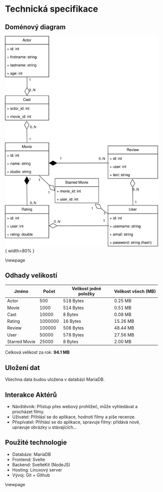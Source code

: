 # Technická specifikace

## Doménový diagram

![Domain Diagram](./assets/VIS_domain.drawio.svg){ width=80% }

\newpage

## Odhady velikostí

| Jméno         | Počet   | Velikost jedné položky | Velikost všech (MB) |
| ------------- | ------- | ---------------------- | ------------------- |
| Actor         | 500     | 518 Bytes              | 0.25 MB             |
| Movie         | 1000    | 514 Bytes              | 0.51 MB             |
| Cast          | 10000   | 8 Bytes                | 0.08 MB             |
| Rating        | 1000000 | 16 Bytes               | 15.26 MB            |
| Review        | 100000  | 508 Bytes              | 48.44 MB            |
| User          | 50000   | 578 Bytes              | 27.56 MB            |
| Starred Movie | 25000   | 8 Bytes                | 2.00 MB             |

Celková velikost za rok: **94.1 MB**

## Uložení dat

Všechna data budou uložena v databázi MariaDB.

## Interakce Aktérů

- Návštěvník: Přístup přes webový prohlížeč, může vyhledávat a procházet filmy.
- Uživatel: Přihlásí se do aplikace, hodnotí filmy a píše recenze.
- Přispívatel: Přihlásí se do aplikace, spravuje filmy: přidává nové, upravuje obrázky u stávajících...

## Použité technologie

- Databáze: MariaDB
- Frontend: Svelte
- Backend: SvelteKit (NodeJS)
- Hosting: Linuxový server
- Vývoj: Git + Github

\newpage
